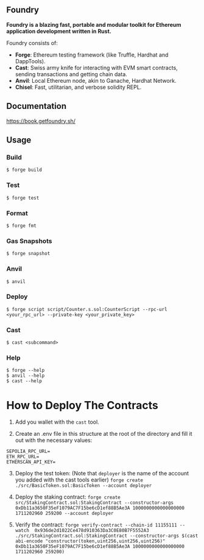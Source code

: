 ## Foundry

**Foundry is a blazing fast, portable and modular toolkit for Ethereum application development written in Rust.**

Foundry consists of:

-   **Forge**: Ethereum testing framework (like Truffle, Hardhat and DappTools).
-   **Cast**: Swiss army knife for interacting with EVM smart contracts, sending transactions and getting chain data.
-   **Anvil**: Local Ethereum node, akin to Ganache, Hardhat Network.
-   **Chisel**: Fast, utilitarian, and verbose solidity REPL.

## Documentation

https://book.getfoundry.sh/

## Usage

### Build

```shell
$ forge build
```

### Test

```shell
$ forge test
```

### Format

```shell
$ forge fmt
```

### Gas Snapshots

```shell
$ forge snapshot
```

### Anvil

```shell
$ anvil
```

### Deploy

```shell
$ forge script script/Counter.s.sol:CounterScript --rpc-url <your_rpc_url> --private-key <your_private_key>
```

### Cast

```shell
$ cast <subcommand>
```

### Help

```shell
$ forge --help
$ anvil --help
$ cast --help
```

# How to Deploy The Contracts

1. Add you wallet with the `cast` tool.

2. Create an .env file in this structure at the root of the directory and fill it out with the necessary values:

```
SEPOLIA_RPC_URL=
ETH_RPC_URL=
ETHERSCAN_API_KEY=
```

3. Deploy the test token:
(Note that `deployer` is the name of the account you added with the cast tools earlier)
`forge create ./src/BasicToken.sol:BasicToken --account deployer`

4. Deploy the staking contract:
`forge create src/StakingContract.sol:StakingContract --constructor-args  0xDb11a3650F35eF1079AC7F15be6cD1ef88B5Ae3A 1000000000000000000 1711202960 259200 --account deployer`

5. Verify the contract:
`forge verify-contract --chain-id 11155111 --watch  0x936de2d1022Ce478d910363Da3C0E80B7F5552A3 ./src/StakingContract.sol:StakingContract --constructor-args $(cast abi-encode "constructor(token,uint256,uint256,uint256)" 0xDb11a3650F35eF1079AC7F15be6cD1ef88B5Ae3A 1000000000000000000 1711202960 259200)`
